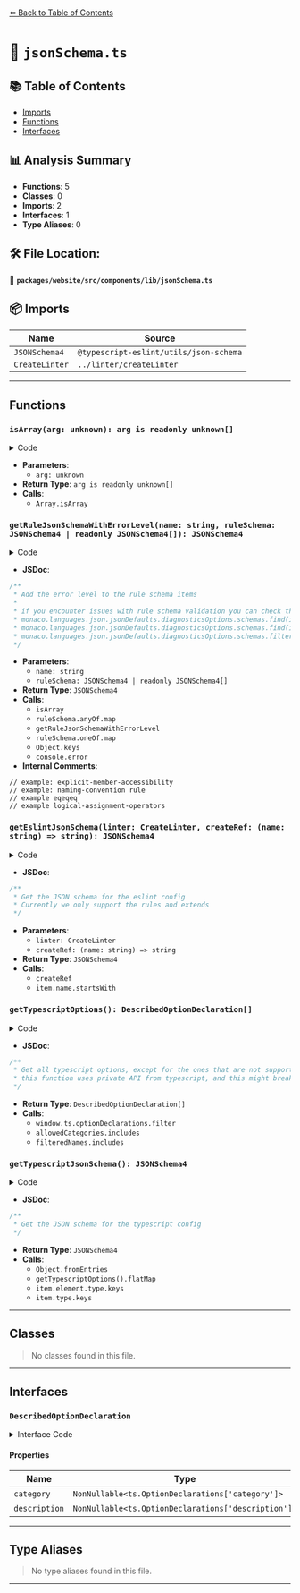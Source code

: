 [⬅️ Back to Table of Contents](../../../../../index.md)

# 📄 `jsonSchema.ts`

## 📚 Table of Contents

- [Imports](#imports)
- [Functions](#functions)
- [Interfaces](#interfaces)

## 📊 Analysis Summary

- **Functions**: 5
- **Classes**: 0
- **Imports**: 2
- **Interfaces**: 1
- **Type Aliases**: 0

## 🛠️ File Location:
📂 **`packages/website/src/components/lib/jsonSchema.ts`**

## 📦 Imports

| Name | Source |
|------|--------|
| `JSONSchema4` | `@typescript-eslint/utils/json-schema` |
| `CreateLinter` | `../linter/createLinter` |


---

## Functions

### `isArray(arg: unknown): arg is readonly unknown[]`

<details><summary>Code</summary>

```ts
function isArray(arg: unknown): arg is readonly unknown[] {
  return Array.isArray(arg);
}
```
</details>

- **Parameters**:
  - `arg: unknown`
- **Return Type**: `arg is readonly unknown[]`
- **Calls**:
  - `Array.isArray`
### `getRuleJsonSchemaWithErrorLevel(name: string, ruleSchema: JSONSchema4 | readonly JSONSchema4[]): JSONSchema4`

<details><summary>Code</summary>

```ts
export function getRuleJsonSchemaWithErrorLevel(
  name: string,
  ruleSchema: JSONSchema4 | readonly JSONSchema4[],
): JSONSchema4 {
  if (isArray(ruleSchema)) {
    const defaultRuleSchemaCopy = { ...defaultRuleSchema };
    if (ruleSchema[0]?.$defs) {
      defaultRuleSchemaCopy.$defs = ruleSchema[0].$defs;
    }
    return {
      additionalItems: false,
      items: [defaultRuleSchemaCopy, ...ruleSchema],
      minItems: 1,
      type: 'array',
    };
  }
  if ('items' in ruleSchema) {
    // example: explicit-member-accessibility
    if (isArray(ruleSchema.items)) {
      return {
        ...ruleSchema,
        additionalItems: false,
        items: [defaultRuleSchema, ...ruleSchema.items],
        maxItems: ruleSchema.maxItems ? ruleSchema.maxItems + 1 : undefined,
        minItems: ruleSchema.minItems ? ruleSchema.minItems + 1 : 1,
        type: 'array',
      };
    }
    // example: naming-convention rule
    if (typeof ruleSchema.items === 'object') {
      return {
        ...ruleSchema,
        additionalItems: ruleSchema.items,
        items: [defaultRuleSchema],
        maxItems: ruleSchema.maxItems ? ruleSchema.maxItems + 1 : undefined,
        minItems: ruleSchema.minItems ? ruleSchema.minItems + 1 : 1,
        type: 'array',
      };
    }
  }

  // example eqeqeq
  if (isArray(ruleSchema.anyOf)) {
    return {
      ...ruleSchema,
      anyOf: ruleSchema.anyOf.map(item =>
        getRuleJsonSchemaWithErrorLevel(name, item),
      ),
    };
  }
  // example logical-assignment-operators
  if (isArray(ruleSchema.oneOf)) {
    return {
      ...ruleSchema,
      oneOf: ruleSchema.oneOf.map(item =>
        getRuleJsonSchemaWithErrorLevel(name, item),
      ),
    };
  }
  if (typeof ruleSchema !== 'object' || Object.keys(ruleSchema).length) {
    console.error('unsupported rule schema', name, ruleSchema);
  }
  return {
    additionalItems: false,
    items: [defaultRuleSchema],
    minItems: 1,
    type: 'array',
  };
}
```
</details>

- **JSDoc**:
```ts
/**
 * Add the error level to the rule schema items
 *
 * if you encounter issues with rule schema validation you can check the schema by using the following code in the console:
 * monaco.languages.json.jsonDefaults.diagnosticsOptions.schemas.find(item => item.uri.includes('typescript-eslint/consistent-type-imports'))
 * monaco.languages.json.jsonDefaults.diagnosticsOptions.schemas.find(item => item.uri.includes('no-unused-labels'))
 * monaco.languages.json.jsonDefaults.diagnosticsOptions.schemas.filter(item => item.schema.type === 'array')
 */
```

- **Parameters**:
  - `name: string`
  - `ruleSchema: JSONSchema4 | readonly JSONSchema4[]`
- **Return Type**: `JSONSchema4`
- **Calls**:
  - `isArray`
  - `ruleSchema.anyOf.map`
  - `getRuleJsonSchemaWithErrorLevel`
  - `ruleSchema.oneOf.map`
  - `Object.keys`
  - `console.error`
- **Internal Comments**:
```
// example: explicit-member-accessibility
// example: naming-convention rule
// example eqeqeq
// example logical-assignment-operators
```

### `getEslintJsonSchema(linter: CreateLinter, createRef: (name: string) => string): JSONSchema4`

<details><summary>Code</summary>

```ts
export function getEslintJsonSchema(
  linter: CreateLinter,
  createRef: (name: string) => string,
): JSONSchema4 {
  const properties: Record<string, JSONSchema4> = {};

  for (const [, item] of linter.rules) {
    properties[item.name] = {
      default: 'off',
      description: `${item.description}\n ${item.url}`,
      oneOf: [defaultRuleSchema, { $ref: createRef(item.name) }],
      title: item.name.startsWith('@typescript') ? 'Rules' : 'Core rules',
    };
  }

  return {
    properties: {
      extends: {
        oneOf: [
          { type: 'string' },
          {
            items: { enum: linter.configs, type: 'string' },
            type: 'array',
            uniqueItems: true,
          },
        ],
      },
      rules: {
        additionalProperties: false,
        properties,
        type: 'object',
      },
    },
    type: 'object',
  };
}
```
</details>

- **JSDoc**:
```ts
/**
 * Get the JSON schema for the eslint config
 * Currently we only support the rules and extends
 */
```

- **Parameters**:
  - `linter: CreateLinter`
  - `createRef: (name: string) => string`
- **Return Type**: `JSONSchema4`
- **Calls**:
  - `createRef`
  - `item.name.startsWith`
### `getTypescriptOptions(): DescribedOptionDeclaration[]`

<details><summary>Code</summary>

```ts
export function getTypescriptOptions(): DescribedOptionDeclaration[] {
  const allowedCategories = [
    'Command-line Options',
    'Projects',
    'Compiler Diagnostics',
    'Editor Support',
    'Output Formatting',
    'Watch and Build Modes',
    'Source Map Options',
  ];

  const filteredNames = [
    'moduleResolution',
    'moduleDetection',
    'plugins',
    'typeRoots',
    'jsx',
  ];

  return window.ts.optionDeclarations.filter(
    (item): item is DescribedOptionDeclaration =>
      (item.type === 'boolean' ||
        item.type === 'list' ||
        item.type instanceof Map) &&
      !!item.description &&
      !!item.category &&
      !allowedCategories.includes(item.category.message) &&
      !filteredNames.includes(item.name),
  );
}
```
</details>

- **JSDoc**:
```ts
/**
 * Get all typescript options, except for the ones that are not supported by the playground
 * this function uses private API from typescript, and this might break in the future
 */
```

- **Return Type**: `DescribedOptionDeclaration[]`
- **Calls**:
  - `window.ts.optionDeclarations.filter`
  - `allowedCategories.includes`
  - `filteredNames.includes`
### `getTypescriptJsonSchema(): JSONSchema4`

<details><summary>Code</summary>

```ts
export function getTypescriptJsonSchema(): JSONSchema4 {
  const properties = Object.fromEntries(
    getTypescriptOptions().flatMap(item => {
      let value: JSONSchema4 | undefined;
      if (item.type === 'boolean') {
        value = {
          description: item.description.message,
          type: 'boolean',
        };
      } else if (item.type === 'list' && item.element?.type instanceof Map) {
        value = {
          description: item.description.message,
          items: {
            enum: [...item.element.type.keys()],
            type: 'string',
          },
          type: 'array',
        };
      } else if (item.type instanceof Map) {
        value = {
          description: item.description.message,
          enum: [...item.type.keys()],
          type: 'string',
        };
      }
      return value ? [[item.name, value] as const] : [];
    }),
  );

  return {
    properties: {
      compilerOptions: {
        properties,
        type: 'object',
      },
    },
    type: 'object',
  };
}
```
</details>

- **JSDoc**:
```ts
/**
 * Get the JSON schema for the typescript config
 */
```

- **Return Type**: `JSONSchema4`
- **Calls**:
  - `Object.fromEntries`
  - `getTypescriptOptions().flatMap`
  - `item.element.type.keys`
  - `item.type.keys`

---

## Classes

> No classes found in this file.


---

## Interfaces

### `DescribedOptionDeclaration`

<details><summary>Interface Code</summary>

```ts
export interface DescribedOptionDeclaration extends ts.OptionDeclarations {
  category: NonNullable<ts.OptionDeclarations['category']>;
  description: NonNullable<ts.OptionDeclarations['description']>;
}
```
</details>

#### Properties

| Name | Type | Optional | Description |
|------|------|----------|-------------|
| `category` | `NonNullable<ts.OptionDeclarations['category']>` | ✗ |  |
| `description` | `NonNullable<ts.OptionDeclarations['description']>` | ✗ |  |


---

## Type Aliases

> No type aliases found in this file.


---
